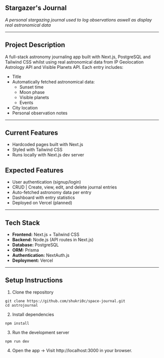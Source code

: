 ## Stargazer's Journal

_A personal stargazing journal used to log observations aswell as display real astronomical data_

---

## Project Description

A full-stack astronomy journaling app built with Next.js, PostgreSQL and Tailwind CSS whilst using real astronomical data from IP Geolocation Astrology API and Visible Planets API.
Each entry includes:

- Title
- Automatically fetched astronomical data:
  - Sunset time
  - Moon phase
  - Visible planets
  - Events
- City location
- Personal observation notes

---

## Current Features

- Hardcoded pages built with Next.js
- Styled with Tailwind CSS
- Runs locally with Next.js dev server

## Expected Features

- User authentication (signup/login)
- CRUD | Create, view, edit, and delete journal entries
- Auto-fetched astronomy data per entry
- Dashboard with entry statistics
- Deployed on Vercel (planned)

---

## Tech Stack

- **Frontend:** Next.js + Tailwind CSS
- **Backend:** Node.js (API routes in Next.js)
- **Database:** PostgreSQL
- **ORM:** Prisma
- **Authentication:** NextAuth.js
- **Deployment:** Vercel

---

## Setup Instructions

1. Clone the repository

```
git clone https://github.com/shukri0c/space-journal.git
cd astrojournal
```

2. Install dependencies

```
npm install
```

3. Run the development server

```
npm run dev
```

4. Open the app -> Visit http://localhost:3000 in your browser.
